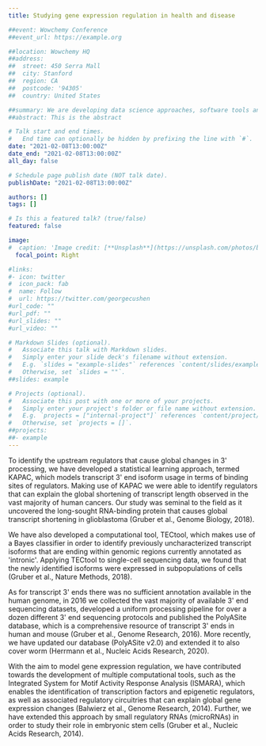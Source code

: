 ```yaml
---
title: Studying gene expression regulation in health and disease

##event: Wowchemy Conference
##event_url: https://example.org

##location: Wowchemy HQ
##address:
##  street: 450 Serra Mall
##  city: Stanford
##  region: CA
##  postcode: '94305'
##  country: United States

##summary: We are developing data science approaches, software tools and databases that allow to better understand the regulation of gene expression in health and disease.
##abstract: This is the abstract

# Talk start and end times.
#   End time can optionally be hidden by prefixing the line with `#`.
date: "2021-02-08T13:00:00Z"
date_end: "2021-02-08T13:00:00Z"
all_day: false

# Schedule page publish date (NOT talk date).
publishDate: "2021-02-08T13:00:00Z"

authors: []
tags: []

# Is this a featured talk? (true/false)
featured: false

image:
#  caption: 'Image credit: [**Unsplash**](https://unsplash.com/photos/bzdhc5b3Bxs)'
  focal_point: Right

#links:
#- icon: twitter
#  icon_pack: fab
#  name: Follow
#  url: https://twitter.com/georgecushen
#url_code: ""
#url_pdf: ""
#url_slides: ""
#url_video: ""

# Markdown Slides (optional).
#   Associate this talk with Markdown slides.
#   Simply enter your slide deck's filename without extension.
#   E.g. `slides = "example-slides"` references `content/slides/example-slides.md`.
#   Otherwise, set `slides = ""`.
##slides: example

# Projects (optional).
#   Associate this post with one or more of your projects.
#   Simply enter your project's folder or file name without extension.
#   E.g. `projects = ["internal-project"]` references `content/project/deep-learning/index.md`.
#   Otherwise, set `projects = []`.
##projects:
##- example
---
```


To identify the upstream regulators that cause global changes in 3' processing, we have developed a statistical learning approach, termed KAPAC, which models transcript 3' end isoform usage in terms of binding sites of regulators. Making use of KAPAC we were able to identify regulators that can explain the global shortening of transcript length observed in the vast majority of human cancers. Our study was seminal to the field as it uncovered the long-sought RNA-binding protein that causes global transcript shortening in glioblastoma (Gruber et al., Genome Biology, 2018). 

We have also developed a computational tool, TECtool, which makes use of a Bayes classifier in order to identify previously uncharacterized transcript isoforms that are ending within genomic regions currently annotated as 'intronic'. Applying TECtool to single-cell sequencing data, we found that the newly identified isoforms were expressed in subpopulations of cells (Gruber et al., Nature Methods, 2018).

As for transcript 3' ends there was no sufficient annotation available in the human genome, in 2016 we collected the vast majority of available 3' end sequencing datasets, developed a uniform processing pipeline for over a dozen different 3' end sequencing protocols and published the PolyASite database, which is a comprehensive resource of transcript 3' ends in human and mouse (Gruber et al., Genome Research, 2016). More recently, we have updated our database (PolyASite v2.0) and extended it to also cover worm (Herrmann et al., Nucleic Acids Research, 2020).

With the aim to model gene expression regulation, we have contributed towards the development of multiple computational tools, such as the Integrated System for Motif Activity Response Analysis (ISMARA), which enables the identification of transcription factors and epigenetic regulators, as well as associated regulatory circuitries that can explain global gene expression changes (Balwierz et al., Genome Research, 2014). Further, we have extended this approach by small regulatory RNAs (microRNAs) in order to study their role in embryonic stem cells (Gruber et al., Nucleic Acids Research, 2014).











